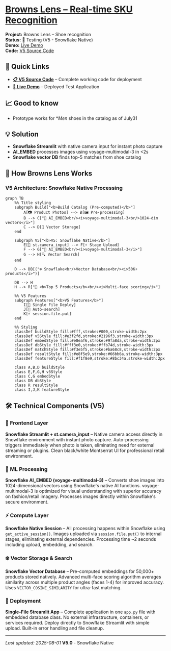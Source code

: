 # [Browns Lens – Real-time SKU Recognition](../)

<div class="project-header">
  <div class="project-meta">
    <div><strong>Project:</strong> Browns Lens – Shoe recognition</div>
    <div><strong>Status:</strong> 🚀 Testing (V5 - Snowflake Native)</div>
    <div><strong>Demo:</strong> <a href="https://app.snowflake.com/browns/prod/#/streamlit-apps/PROD_SANDBOX.ADIOP.NVX6HS9JXW6RG993?ref=snowsight_shared">Live Demo</a></div>
    <div><strong>Code:</strong> <a href="./code">V5 Source Code</a></div>
  </div>
</div>

<div class="two-column-layout">

<div class="column-left">

## 🔗 Quick Links

- **[📋 V5 Source Code](./code)** – Complete working code for deployment
- **[🚀 Live Demo](https://app.snowflake.com/browns/prod/#/streamlit-apps/PROD_SANDBOX.ADIOP.NVX6HS9JXW6RG993?ref=snowsight_shared)** – Deployed Test Application


## 📈 Good to know
- Prototype works for **Men* shoes in the catalog as of July31

## 💡 Solution  
- **Snowflake Streamlit** with native camera input for instant photo capture
- **AI_EMBED** processes images using voyage-multimodal-3 in <2s
- **Snowflake vector DB** finds top-5 matches from  shoe catalog

</div>

<div class="column-right">

## 🔧 How Browns Lens Works

### V5 Architecture: Snowflake Native Processing

```mermaid
graph TB
    %% Title styling
    subgraph Build["<b>Build Catalog (Pre-computed)</b>"]
        A[📷 Product Photos] --> B[🖼️ Pre-processing]
        B --> C["🧠 AI_EMBED<br/><i>voyage-multimodal-3<br/>1024-dim vectors</i>"]
        C --> D[💾 Vector Storage]
    end
    
    subgraph V5["<b>V5: Snowflake Native</b>"]
        E[📱 st.camera_input] --> F[⚡ Stage Upload]
        F --> G["🧠 AI_EMBED<br/><i>voyage-multimodal-3</i>"]
        G --> H[🔍 Vector Search]
    end
    
    D --> DB[("❄️ Snowflake<br/>Vector Database<br/><i>50K+ products</i>")]
    
    DB --> H
    H --> R["👟 <b>Top 5 Products</b><br/><i>Multi-face scoring</i>"]
    
    %% V5 Features
    subgraph Features["<b>V5 Features</b>"]
        I[📄 Single File Deploy]
        J[🔄 Auto-search]
        K[⚡ session.file.put]
    end
    
    %% Styling
    classDef buildStyle fill:#fff,stroke:#000,stroke-width:2px
    classDef v5Style fill:#e3f2fd,stroke:#2196f3,stroke-width:3px
    classDef embedStyle fill:#e8eaf6,stroke:#9fa8da,stroke-width:2px
    classDef dbStyle fill:#fff3e0,stroke:#ffb74d,stroke-width:3px
    classDef matchStyle fill:#f3e5f5,stroke:#ba68c8,stroke-width:2px
    classDef resultStyle fill:#e8f5e9,stroke:#66bb6a,stroke-width:3px
    classDef featureStyle fill:#f1f8e9,stroke:#8bc34a,stroke-width:2px
    
    class A,B,D buildStyle
    class E,F,G,H v5Style
    class C,G embedStyle
    class DB dbStyle
    class R resultStyle
    class I,J,K featureStyle
```

</div>

</div>

## 🛠️ Technical Components (V5)

### 🎥 Frontend Layer
**Snowflake Streamlit + st.camera_input** – Native camera access directly in Snowflake environment with instant photo capture. Auto-processing triggers immediately when photo is taken, eliminating need for external streaming or plugins. Clean black/white Montserrat UI for professional retail environment.

### 🧠 ML Processing  
**Snowflake AI_EMBED (voyage-multimodal-3)** – Converts shoe images into 1024-dimensional vectors using Snowflake's native AI functions. voyage-multimodal-3 is optimized for visual understanding with superior accuracy on fashion/retail imagery. Processes images directly within Snowflake's secure environment.

### ⚡ Compute Layer
**Snowflake Native Session** – All processing happens within Snowflake using `get_active_session()`. Images uploaded via `session.file.put()` to internal stages, eliminating external dependencies. Processing time ~2 seconds including upload, embedding, and search.

### ❄️ Vector Storage & Search
**Snowflake Vector Database** – Pre-computed embeddings for 50,000+ products stored natively. Advanced multi-face scoring algorithm averages similarity across multiple product angles (faces 1-4) for improved accuracy. Uses `VECTOR_COSINE_SIMILARITY` for ultra-fast matching.

### 🚀 Deployment
**Single-File Streamlit App** – Complete application in one `app.py` file with embedded database class. No external infrastructure, containers, or services required. Deploy directly to Snowflake Streamlit with simple upload. Built-in error handling and file cleanup.

---

*Last updated: 2025-08-01* **V5.0** - Snowflake Native
